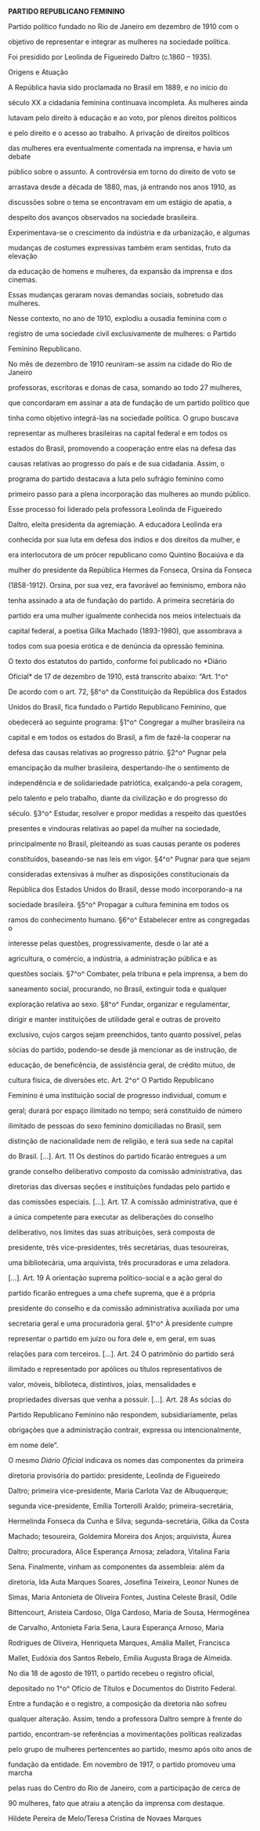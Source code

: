 **PARTIDO REPUBLICANO FEMININO**



Partido político fundado no Rio de Janeiro em dezembro de 1910 com o

objetivo de representar e integrar as mulheres na sociedade política.

Foi presidido por Leolinda de Figueiredo Daltro (c.1860 – 1935).



Origens e Atuação



A República havia sido proclamada no Brasil em 1889, e no início do

século XX a cidadania feminina continuava incompleta. As mulheres ainda

lutavam pelo direito à educação e ao voto, por plenos direitos políticos

e pelo direito e o acesso ao trabalho. A privação de direitos políticos

das mulheres era eventualmente comentada na imprensa, e havia um debate

público sobre o assunto. A controvérsia em torno do direito de voto se

arrastava desde a década de 1880, mas, já entrando nos anos 1910, as

discussões sobre o tema se encontravam em um estágio de apatia, a

despeito dos avanços observados na sociedade brasileira.

Experimentava-se o crescimento da indústria e da urbanização, e algumas

mudanças de costumes expressivas também eram sentidas, fruto da elevação

da educação de homens e mulheres, da expansão da imprensa e dos cinemas.

Essas mudanças geraram novas demandas sociais, sobretudo das mulheres.

Nesse contexto, no ano de 1910, explodiu a ousadia feminina com o

registro de uma sociedade civil exclusivamente de mulheres: o Partido

Feminino Republicano.



No mês de dezembro de 1910 reuniram-se assim na cidade do Rio de Janeiro

professoras, escritoras e donas de casa, somando ao todo 27 mulheres,

que concordaram em assinar a ata de fundação de um partido político que

tinha como objetivo integrá-las na sociedade política. O grupo buscava

representar as mulheres brasileiras na capital federal e em todos os

estados do Brasil, promovendo a cooperação entre elas na defesa das

causas relativas ao progresso do país e de sua cidadania. Assim, o

programa do partido destacava a luta pelo sufrágio feminino como

primeiro passo para a plena incorporação das mulheres ao mundo público.



Esse processo foi liderado pela professora Leolinda de Figueiredo

Daltro, eleita presidenta da agremiação. A educadora Leolinda era

conhecida por sua luta em defesa dos índios e dos direitos da mulher, e

era interlocutora de um prócer republicano como Quintino Bocaiúva e da

mulher do presidente da República Hermes da Fonseca, Orsina da Fonseca

(1858-1912). Orsina, por sua vez, era favorável ao feminismo, embora não

tenha assinado a ata de fundação do partido. A primeira secretária do

partido era uma mulher igualmente conhecida nos meios intelectuais da

capital federal, a poetisa Gilka Machado (1893-1980), que assombrava a

todos com sua poesia erótica e de denúncia da opressão feminina.



O texto dos estatutos do partido, conforme foi publicado no *Diário

Oficial* de 17 de dezembro de 1910, está transcrito abaixo: “Art. 1^o^

De acordo com o art. 72, §8^o^ da Constituição da República dos Estados

Unidos do Brasil, fica fundado o Partido Republicano Feminino, que

obedecerá ao seguinte programa: §1^o^ Congregar a mulher brasileira na

capital e em todos os estados do Brasil, a fim de fazê-la cooperar na

defesa das causas relativas ao progresso pátrio. §2^o^ Pugnar pela

emancipação da mulher brasileira, despertando-lhe o sentimento de

independência e de solidariedade patriótica, exalçando-a pela coragem,

pelo talento e pelo trabalho, diante da civilização e do progresso do

século. §3^o^ Estudar, resolver e propor medidas a respeito das questões

presentes e vindouras relativas ao papel da mulher na sociedade,

principalmente no Brasil, pleiteando as suas causas perante os poderes

constituídos, baseando-se nas leis em vigor. §4^o^ Pugnar para que sejam

consideradas extensivas à mulher as disposições constitucionais da

República dos Estados Unidos do Brasil, desse modo incorporando-a na

sociedade brasileira. §5^o^ Propagar a cultura feminina em todos os

ramos do conhecimento humano. §6^o^ Estabelecer entre as congregadas o

interesse pelas questões, progressivamente, desde o lar até a

agricultura, o comércio, a indústria, a administração pública e as

questões sociais. §7^o^ Combater, pela tribuna e pela imprensa, a bem do

saneamento social, procurando, no Brasil, extinguir toda e qualquer

exploração relativa ao sexo. §8^o^ Fundar, organizar e regulamentar,

dirigir e manter instituições de utilidade geral e outras de proveito

exclusivo, cujos cargos sejam preenchidos, tanto quanto possível, pelas

sócias do partido, podendo-se desde já mencionar as de instrução, de

educação, de beneficência, de assistência geral, de crédito mútuo, de

cultura física, de diversões etc. Art. 2^o^ O Partido Republicano

Feminino é uma instituição social de progresso individual, comum e

geral; durará por espaço ilimitado no tempo; será constituído de número

ilimitado de pessoas do sexo feminino domiciliadas no Brasil, sem

distinção de nacionalidade nem de religião, e terá sua sede na capital

do Brasil. […]. Art. 11 Os destinos do partido ficarão entregues a um

grande conselho deliberativo composto da comissão administrativa, das

diretorias das diversas seções e instituições fundadas pelo partido e

das comissões especiais. […]. Art. 17. A comissão administrativa, que é

a única competente para executar as deliberações do conselho

deliberativo, nos limites das suas atribuições, será composta de

presidente, três vice-presidentes, três secretárias, duas tesoureiras,

uma bibliotecária, uma arquivista, três procuradoras e uma zeladora.

[…]. Art. 19 A orientação suprema político-social e a ação geral do

partido ficarão entregues a uma chefe suprema, que é a própria

presidente do conselho e da comissão administrativa auxiliada por uma

secretaria geral e uma procuradoria geral. §1^o^ À presidente cumpre

representar o partido em juízo ou fora dele e, em geral, em suas

relações para com terceiros. […]. Art. 24 O patrimônio do partido será

ilimitado e representado por apólices ou títulos representativos de

valor, móveis, biblioteca, distintivos, joias, mensalidades e

propriedades diversas que venha a possuir. […]. Art. 28 As sócias do

Partido Republicano Feminino não respondem, subsidiariamente, pelas

obrigações que a administração contrair, expressa ou intencionalmente,

em nome dele”.



O mesmo *Diário Oficial* indicava os nomes das componentes da primeira

diretoria provisória do partido: presidente, Leolinda de Figueiredo

Daltro; primeira vice-presidente, Maria Carlota Vaz de Albuquerque;

segunda vice-presidente, Emília Torterolli Araldo; primeira-secretária,

Hermelinda Fonseca da Cunha e Silva; segunda-secretária, Gilka da Costa

Machado; tesoureira, Goldemira Moreira dos Anjos; arquivista, Áurea

Daltro; procuradora, Alice Esperança Arnosa; zeladora, Vitalina Faria

Sena. Finalmente, vinham as componentes da assembleia: além da

diretoria, Ida Auta Marques Soares, Josefina Teixeira, Leonor Nunes de

Simas, Maria Antonieta de Oliveira Fontes, Justina Celeste Brasil, Odile

Bittencourt, Aristeia Cardoso, Olga Cardoso, Maria de Sousa, Hermogênea

de Carvalho, Antonieta Faria Sena, Laura Esperança Arnoso, Maria

Rodrigues de Oliveira, Henriqueta Marques, Amália Mallet, Francisca

Mallet, Eudóxia dos Santos Rebelo, Emília Augusta Braga de Almeida.



No dia 18 de agosto de 1911, o partido recebeu o registro oficial,

depositado no 1^o^ Ofício de Títulos e Documentos do Distrito Federal.

Entre a fundação e o registro, a composição da diretoria não sofreu

qualquer alteração. Assim, tendo a professora Daltro sempre à frente do

partido, encontram-se referências a movimentações políticas realizadas

pelo grupo de mulheres pertencentes ao partido, mesmo após oito anos de

fundação da entidade. Em novembro de 1917, o partido promoveu uma marcha

pelas ruas do Centro do Rio de Janeiro, com a participação de cerca de

90 mulheres, fato que atraiu a atenção da imprensa com destaque.



Hildete Pereira de Melo/Teresa Cristina de Novaes Marques



